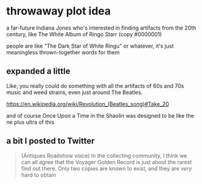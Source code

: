# throwaway plot idea

a far-future Indiana Jones who's interested in finding artifacts from the 20th century, like The White Album of Ringo Starr (copy #0000001)

people are like "The Dark Star of White Ringu" or whatever, it's just meaningless thrown-together words for them

## expanded a little

Like, you really could do something with all the artifacts of 60s and 70s music and weed strains, even just around The Beatles.

https://en.wikipedia.org/wiki/Revolution_(Beatles_song)#Take_20

and of course Once Upon a Time in the Shaolin was designed to be like the ne plus ultra of this

## a bit I posted to Twitter

> (Antiques Roadshow voice) In the collecting community, I think we can all agree that the Voyager Golden Record is just about the rarest find out there. Only two copies are known to exist, and they are *very* hard to obtain
